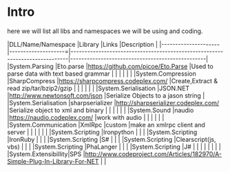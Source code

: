 # Intro
here we will list all libs and namespaces we will be using and coding.

|DLL/Name/Namespace   |Library              |Links                                                                        |Description                                      |
|---------------------|--------------------=|-----------------------------------------------------------------------------|-------------------------------------------------|
|System.Parsing       |Eto.parse            |https://github.com/picoe/Eto.Parse                                           |Used to parse data with text based grammar       |
|                     |                     |                                                                             |                                                 |
|System.Compression   |SharpCompress        |https://sharpcompress.codeplex.com/                                          |Create,Extract & read zip/tar/bzip2/gzip         |
|                     |                     |                                                                             |                                                 |
|System.Serialisation |JSON.NET             |http://www.newtonsoft.com/json                                               |Serialize Objects to a jason string              |
|System.Serialisation |sharpserializer      |http://sharpserializer.codeplex.com/                                         |Serialize object to xml and binary               |
|                     |                     |                                                                             |                                                 |
|System.Sound         |naudio               |https://naudio.codeplex.com/                                                 |work with audio                                  |
|                     |                     |                                                                             |                                                 |
|System.Communication |XmlRpc               |custom                                                                       |make an xmlrpc client and server                 |
|                     |                     |                                                                             |                                                 |
|System.Scripting     |Ironpython           |                                                                             |                                                 |
|System.Scripting     |IronRuby             |                                                                             |                                                 |
|System.Scripting     |S#                   |                                                                             |                                                 |
|System.Scripting     |Clearscript(js, vbs) |                                                                             |                                                 |
|System.Scripting     |PhaLanger            |                                                                             |                                                 |
|System.Scripting     |J#                   |                                                                             |                                                 |
|                     |                     |                                                                             |                                                 |
|System.Extensibillity|SPS                  |http://www.codeproject.com/Articles/182970/A-Simple-Plug-In-Library-For-NET  |                                                 |